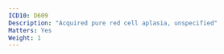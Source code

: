 ```yaml
---
ICD10: D609
Description: "Acquired pure red cell aplasia, unspecified"
Matters: Yes
Weight: 1
---
```


